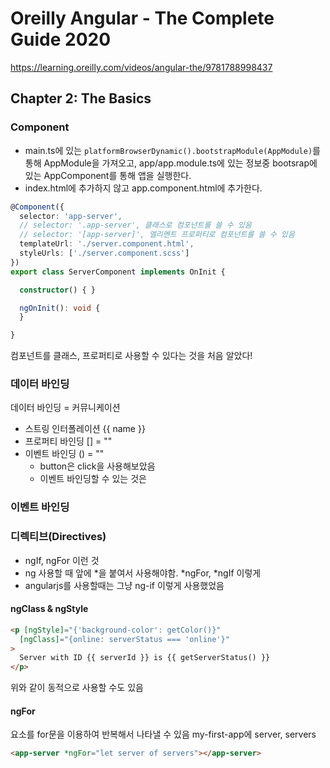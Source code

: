 # Oreilly Angular - The Complete Guide 2020

<https://learning.oreilly.com/videos/angular-the/9781788998437>

## Chapter 2: The Basics

### Component

- main.ts에 있는 `platformBrowserDynamic().bootstrapModule(AppModule)`를 통해 AppModule을 가져오고, app/app.module.ts에 있는 정보중 bootsrap에 있는 AppComponent를 통해 앱을 실행한다.
- index.html에 추가하지 않고 app.component.html에 추가한다.

```ts
@Component({
  selector: 'app-server',
  // selector: '.app-server', 클래스로 컴포넌트를 쓸 수 있음
  // selector: '[app-server]', 엘리멘트 프로퍼티로 컴포넌트를 쓸 수 있음
  templateUrl: './server.component.html',
  styleUrls: ['./server.component.scss']
})
export class ServerComponent implements OnInit {

  constructor() { }

  ngOnInit(): void {
  }

}
```

컴포넌트를 클래스, 프로퍼티로 사용할 수 있다는 것을 처음 알았다!

### 데이터 바인딩

데이터 바인딩 = 커뮤니케이션

- 스트링 인터폴레이션 {{ name }}
- 프로퍼티 바인딩 [] = ""
- 이벤트 바인딩 () = ""
  - button은 click을 사용해보았음
  - 이벤트 바인딩할 수 있는 것은 

### 이벤트 바인딩

### 디렉티브(Directives)

- ngIf, ngFor 이런 것
- ng 사용할 때 앞에 *을 붙여서 사용해야함. *ngFor, *ngIf 이렇게
- angularjs를 사용할때는 그냥 ng-if 이렇게 사용했었음

#### ngClass & ngStyle

```html
<p [ngStyle]="{'background-color': getColor()}"
  [ngClass]="{online: serverStatus === 'online'}"
>
  Server with ID {{ serverId }} is {{ getServerStatus() }}
</p>
```

위와 같이 동적으로 사용할 수도 있음

#### ngFor

요소를 for문을 이용하여 반복해서 나타낼 수 있음
my-first-app에 server, servers

```html
<app-server *ngFor="let server of servers"></app-server>
```

